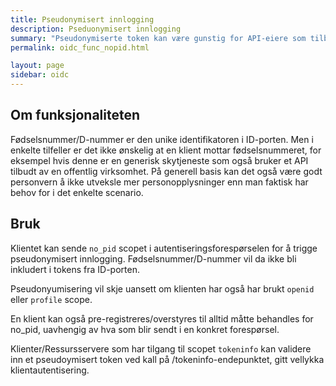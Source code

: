 ```yaml
---
title: Pseudonymisert innlogging
description: Pseduonymisert innlogging
summary: "Pseudonymiserte token kan være gunstig for API-eiere som tilbyr tjenester for skyleverandører eller andre klienter som man ikke ønsker skal motta for mange personopplysninger. API-eier kan hente ut fødsels/D-nummer ved å validere et pseudonymisert token mot ID-porten."
permalink: oidc_func_nopid.html

layout: page
sidebar: oidc
---
```


## Om funksjonaliteten

Fødselsnummer/D-nummer er den unike identifikatoren i ID-porten.  Men i enkelte tilfeller er det ikke ønskelig at en klient mottar fødselsnummeret, for eksempel hvis denne er en generisk skytjeneste som også bruker et API tilbudt av en offentlig virksomhet.  På generell basis kan det også være godt personvern å ikke utveksle mer personopplysninger enn man faktisk har behov for i det enkelte scenario.


## Bruk

Klientet kan sende ```no_pid``` scopet i autentiseringsforespørselen for å trigge pseudonymisert innlogging.  Fødselsnummer/D-nummer vil da ikke bli inkludert i tokens fra ID-porten.

Pseudonyumisering vil skje uansett om klienten har også har brukt  ```openid``` eller ```profile``` scope.

En klient kan også pre-registreres/overstyres til alltid måtte behandles for no_pid, uavhengig av hva som blir sendt i en konkret forespørsel.

Klienter/Ressursservere som har tilgang til scopet ```tokeninfo``` kan validere inn et pseudoymisert token ved kall på /tokeninfo-endepunktet, gitt vellykka klientautentisering.
